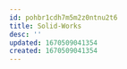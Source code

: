 ```yaml
---
id: pohbr1cdh7m5m2z0ntnu2t6
title: Solid-Works
desc: ''
updated: 1670509041354
created: 1670509041354
---
```

